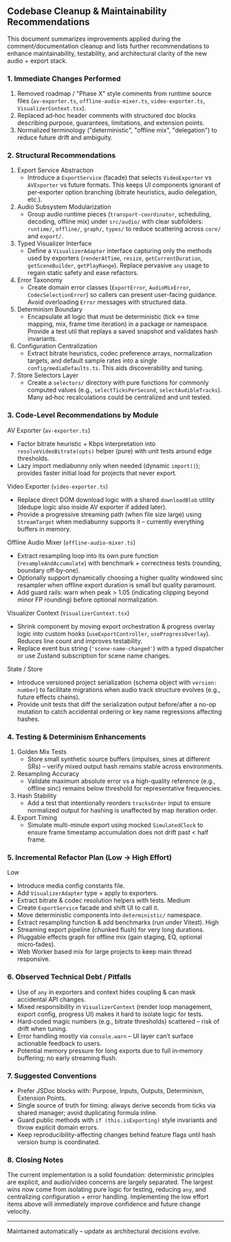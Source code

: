 ## Codebase Cleanup & Maintainability Recommendations

This document summarizes improvements applied during the comment/documentation cleanup and lists further recommendations to enhance maintainability, testability, and architectural clarity of the new audio + export stack.

### 1. Immediate Changes Performed

1. Removed roadmap / "Phase X" style comments from runtime source files (`av-exporter.ts`, `offline-audio-mixer.ts`, `video-exporter.ts`, `VisualizerContext.tsx`).
2. Replaced ad‑hoc header comments with structured doc blocks describing purpose, guarantees, limitations, and extension points.
3. Normalized terminology ("deterministic", "offline mix", "delegation") to reduce future drift and ambiguity.

### 2. Structural Recommendations

1. Export Service Abstraction
    - Introduce a `ExportService` (facade) that selects `VideoExporter` vs `AVExporter` vs future formats. This keeps UI components ignorant of per‑exporter option branching (bitrate heuristics, audio delegation, etc.).
2. Audio Subsystem Modularization
    - Group audio runtime pieces (`transport-coordinator`, scheduling, decoding, offline mix) under `src/audio/` with clear subfolders: `runtime/`, `offline/`, `graph/`, `types/` to reduce scattering across `core/` and `export/`.
3. Typed Visualizer Interface
    - Define a `VisualizerAdapter` interface capturing only the methods used by exporters (`renderAtTime`, `resize`, `getCurrentDuration`, `getSceneBuilder`, `getPlayRange`). Replace pervasive `any` usage to regain static safety and ease refactors.
4. Error Taxonomy
    - Create domain error classes (`ExportError`, `AudioMixError`, `CodecSelectionError`) so callers can present user-facing guidance. Avoid overloading `Error` messages with structured data.
5. Determinism Boundary
    - Encapsulate all logic that must be deterministic (tick <-> time mapping, mix, frame time iteration) in a package or namespace. Provide a test util that replays a saved snapshot and validates hash invariants.
6. Configuration Centralization
    - Extract bitrate heuristics, codec preference arrays, normalization targets, and default sample rates into a single `config/mediaDefaults.ts`. This aids discoverability and tuning.
7. Store Selectors Layer
    - Create a `selectors/` directory with pure functions for commonly computed values (e.g., `selectTicksPerSecond`, `selectAudibleTracks`). Many ad‑hoc recalculations could be centralized and unit tested.

### 3. Code-Level Recommendations by Module

AV Exporter (`av-exporter.ts`)

-   Factor bitrate heuristic + Kbps interpretation into `resolveVideoBitrate(opts)` helper (pure) with unit tests around edge thresholds.
-   Lazy import mediabunny only when needed (dynamic `import()`); provides faster initial load for projects that never export.

Video Exporter (`video-exporter.ts`)

-   Replace direct DOM download logic with a shared `downloadBlob` utility (dedupe logic also inside AV exporter if added later).
-   Provide a progressive streaming path (when file size large) using `StreamTarget` when mediabunny supports it – currently everything buffers in memory.

Offline Audio Mixer (`offline-audio-mixer.ts`)

-   Extract resampling loop into its own pure function (`resampleAndAccumulate`) with benchmark + correctness tests (rounding, boundary off‑by‑one).
-   Optionally support dynamically choosing a higher quality windowed sinc resampler when offline export duration is small but quality paramount.
-   Add guard rails: warn when peak > 1.05 (indicating clipping beyond minor FP rounding) before optional normalization.

Visualizer Context (`VisualizerContext.tsx`)

-   Shrink component by moving export orchestration & progress overlay logic into custom hooks (`useExportController`, `useProgressOverlay`). Reduces line count and improves testability.
-   Replace event bus string (`'scene-name-changed'`) with a typed dispatcher or use Zustand subscription for scene name changes.

State / Store

-   Introduce versioned project serialization (schema object with `version: number`) to facilitate migrations when audio track structure evolves (e.g., future effects chains).
-   Provide unit tests that diff the serialization output before/after a no-op mutation to catch accidental ordering or key name regressions affecting hashes.

### 4. Testing & Determinism Enhancements

1. Golden Mix Tests
    - Store small synthetic source buffers (impulses, sines at different SRs) – verify mixed output hash remains stable across environments.
2. Resampling Accuracy
    - Validate maximum absolute error vs a high-quality reference (e.g., offline sinc) remains below threshold for representative frequencies.
3. Hash Stability
    - Add a test that intentionally reorders `tracksOrder` input to ensure normalized output for hashing is unaffected by map iteration order.
4. Export Timing
    - Simulate multi-minute export using mocked `SimulatedClock` to ensure frame timestamp accumulation does not drift past < half frame.

### 5. Incremental Refactor Plan (Low → High Effort)

Low

-   Introduce media config constants file.
-   Add `VisualizerAdapter` type + apply to exporters.
-   Extract bitrate & codec resolution helpers with tests.
    Medium
-   Create `ExportService` facade and shift UI to call it.
-   Move deterministic components into `deterministic/` namespace.
-   Extract resampling function & add benchmarks (run under Vitest).
    High
-   Streaming export pipeline (chunked flush) for very long durations.
-   Pluggable effects graph for offline mix (gain staging, EQ, optional micro‑fades).
-   Web Worker based mix for large projects to keep main thread responsive.

### 6. Observed Technical Debt / Pitfalls

-   Use of `any` in exporters and context hides coupling & can mask accidental API changes.
-   Mixed responsibility in `VisualizerContext` (render loop management, export config, progress UI) makes it hard to isolate logic for tests.
-   Hard‑coded magic numbers (e.g., bitrate thresholds) scattered – risk of drift when tuning.
-   Error handling mostly via `console.warn` – UI layer can’t surface actionable feedback to users.
-   Potential memory pressure for long exports due to full in‑memory buffering; no early streaming flush.

### 7. Suggested Conventions

-   Prefer JSDoc blocks with: Purpose, Inputs, Outputs, Determinism, Extension Points.
-   Single source of truth for timing: always derive seconds from ticks via shared manager; avoid duplicating formula inline.
-   Guard public methods with `if (this.isExporting)` style invariants and throw explicit domain errors.
-   Keep reproducibility-affecting changes behind feature flags until hash version bump is coordinated.

### 8. Closing Notes

The current implementation is a solid foundation: deterministic principles are explicit, and audio/video concerns are largely separated. The largest wins now come from isolating pure logic for testing, reducing `any`, and centralizing configuration + error handling. Implementing the low effort items above will immediately improve confidence and future change velocity.

---

Maintained automatically – update as architectural decisions evolve.
